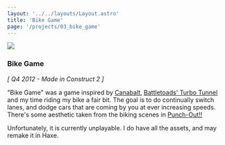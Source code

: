 ```yaml
---
layout: '../../layouts/Layout.astro'
title: 'Bike Game'
page: '/projects/03_bike_game'
---
```


<img src="/images/projects/bike_game.png" />

### Bike Game

_[ Q4 2012 - Made in Construct 2 ]_

"Bike Game" was a game inspired by [Canabalt](https://canabalt.com/), [Battletoads' Turbo Tunnel](https://battletoads.fandom.com/wiki/Turbo_Tunnel)
and my time riding my bike a fair bit. The goal is to do continually switch lanes, and dodge cars that are coming by you at ever increasing speeds. There's some aesthetic taken from the biking scenes in
[Punch-Out!!](https://en.wikipedia.org/wiki/Punch-Out!!_(NES))

Unfortunately, it is currently unplayable. I do have all the assets, and may remake it in Haxe.
